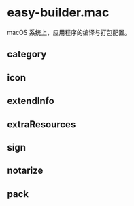 # easy-builder.mac
macOS 系统上，应用程序的编译与打包配置。

## category

## icon

## extendInfo

## extraResources

## sign

## notarize

## pack